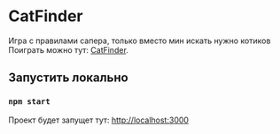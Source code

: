 # CatFinder

Игра с правилами сапера, только вместо мин искать нужно котиков
Поиграть можно тут: [CatFinder](https://vk.com/services?w=app51791486_247872158).

## Запустить локально

### `npm start`

Проект будет запущет тут: [http://localhost:3000](http://localhost:3000)

